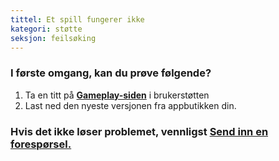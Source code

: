 ```yaml
---
tittel: Et spill fungerer ikke
kategori: støtte 
seksjon: feilsøking
---
```

### I første omgang, kan du prøve følgende?


1. Ta en titt på **[Gameplay-siden](https://help.Studycat.com/hc/en-us/categories/34781881763353-Gameplay)** i brukerstøtten
2. Last ned den nyeste versjonen fra appbutikken din.


### Hvis det ikke løser problemet, vennligst [Send inn en forespørsel.](https://help.Studycat.com/hc/en-gb/requests/new)